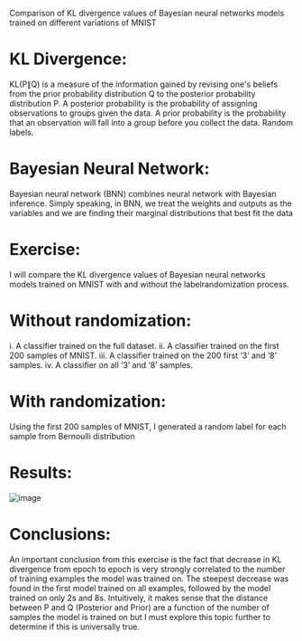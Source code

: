 
Comparison of KL divergence values of Bayesian neural networks models trained on different variations of MNIST

KL Divergence:
=

KL(P∥Q) is a measure of the information gained by revising one's beliefs from the prior probability 
distribution Q to the posterior probability distribution P. 
A posterior probability is the probability of assigning observations to groups given the data. A prior 
probability is the probability that an observation will fall into a group before you collect the data.
Random labels.

Bayesian Neural Network:
=
Bayesian neural network (BNN) combines neural network with Bayesian inference. Simply speaking, in BNN, we treat the weights and outputs as the variables and we are finding their marginal distributions that best fit the data

Exercise:
=
I will compare the KL divergence values of Bayesian neural networks models trained on MNIST with and without the labelrandomization process.

Without randomization:
=
i. A classifier trained on the full dataset.
ii. A classifier trained on the first 200 samples of MNIST.
iii. A classifier trained on the 200 first ‘3’ and ‘8’ samples.
iv. A classifier on all ‘3’ and ‘8’ samples.

With randomization:
=
Using the first 200 samples of MNIST, I generated a random label for each sample from Bernoulli distribution

Results:
=
![image](https://user-images.githubusercontent.com/81694762/222192891-d313297d-a8a5-4341-9bde-a2250f3b31a1.png)

Conclusions:
=
An important conclusion from this exercise is the fact that decrease in KL divergence from epoch to 
epoch is very strongly correlated to the number of training examples the model was trained on. The 
steepest decrease was found in the first model trained on all examples, followed by the model 
trained on only 2s and 8s.
Intuitively, it makes sense that the distance between P and Q (Posterior and Prior) are a function of 
the number of samples the model is trained on but I must explore this topic further to determine if 
this is universally true.
